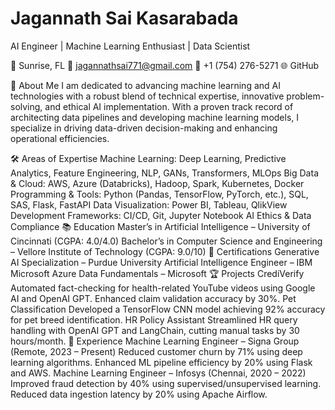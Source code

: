 # Jagannath Sai Kasarabada

AI Engineer | Machine Learning Enthusiast | Data Scientist

📍 Sunrise, FL
📧 jagannathsai771@gmail.com
📱 +1 (754) 276-5271
🌐 GitHub

👋 About Me
I am dedicated to advancing machine learning and AI technologies with a robust blend of technical expertise, innovative problem-solving, and ethical AI implementation. With a proven track record of architecting data pipelines and developing machine learning models, I specialize in driving data-driven decision-making and enhancing operational efficiencies.

🛠️ Areas of Expertise
Machine Learning: Deep Learning, Predictive Analytics, Feature Engineering, NLP, GANs, Transformers, MLOps
Big Data & Cloud: AWS, Azure (Databricks), Hadoop, Spark, Kubernetes, Docker
Programming & Tools: Python (Pandas, TensorFlow, PyTorch, etc.), SQL, SAS, Flask, FastAPI
Data Visualization: Power BI, Tableau, QlikView
Development Frameworks: CI/CD, Git, Jupyter Notebook
AI Ethics & Data Compliance
📚 Education
Master’s in Artificial Intelligence – University of Cincinnati (CGPA: 4.0/4.0)
Bachelor’s in Computer Science and Engineering – Vellore Institute of Technology (CGPA: 9.0/10)
🎯 Certifications
Generative AI Specialization – Purdue University
Artificial Intelligence Engineer – IBM
Microsoft Azure Data Fundamentals – Microsoft
🏆 Projects
CrediVerify
Automated fact-checking for health-related YouTube videos using Google AI and OpenAI GPT.
Enhanced claim validation accuracy by 30%.
Pet Classification
Developed a TensorFlow CNN model achieving 92% accuracy for pet breed identification.
HR Policy Assistant
Streamlined HR query handling with OpenAI GPT and LangChain, cutting manual tasks by 30 hours/month.
💼 Experience
Machine Learning Engineer – Signa Group (Remote, 2023 – Present)
Reduced customer churn by 71% using deep learning algorithms.
Enhanced ML pipeline efficiency by 20% using Flask and AWS.
Machine Learning Engineer – Infosys (Chennai, 2020 – 2022)
Improved fraud detection by 40% using supervised/unsupervised learning.
Reduced data ingestion latency by 20% using Apache Airflow.
